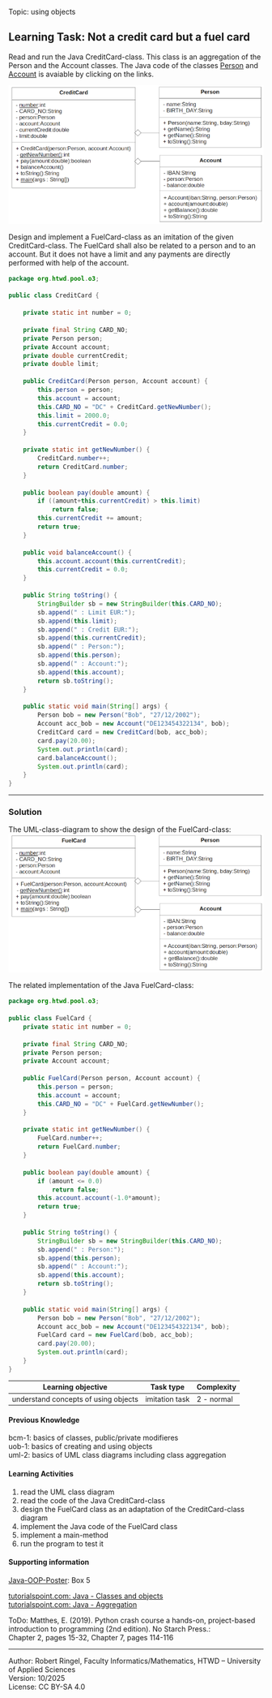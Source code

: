 Topic: using objects

## Learning Task: Not a credit card but a fuel card

Read and run the Java CreditCard-class. This class is an aggregation of the Person and the Account classes. The Java code of the classes [Person](Person.java) and [Account](Account.java) is avaiable by clicking on the links.  

![the task related UML class diagram](NoCreditCardWithoutAccount.png)

Design and implement a FuelCard-class as an imitation of the given CreditCard-class. The FuelCard shall also be related to a person and to an account. But it does not have a limit and any payments are directly performed with help of the account.

``` java
package org.htwd.pool.o3;

public class CreditCard {

    private static int number = 0;

    private final String CARD_NO;
    private Person person;
    private Account account;
    private double currentCredit;
    private double limit;

    public CreditCard(Person person, Account account) {
        this.person = person;
        this.account = account;
        this.CARD_NO = "DC" + CreditCard.getNewNumber();
        this.limit = 2000.0;
        this.currentCredit = 0.0;
    }

    private static int getNewNumber() {
        CreditCard.number++;
        return CreditCard.number;
    }

    public boolean pay(double amount) {
        if ((amount+this.currentCredit) > this.limit)
            return false;
        this.currentCredit += amount;
        return true;
    }

    public void balanceAccount() {
        this.account.account(this.currentCredit);
        this.currentCredit = 0.0;
    }

    public String toString() {
        StringBuilder sb = new StringBuilder(this.CARD_NO);
        sb.append(" : Limit EUR:");
        sb.append(this.limit);
        sb.append(" : Credit EUR:");
        sb.append(this.currentCredit);
        sb.append(" : Person:");
        sb.append(this.person);
        sb.append(" : Account:");
        sb.append(this.account);
        return sb.toString();
    }

    public static void main(String[] args) {
        Person bob = new Person("Bob", "27/12/2002");
        Account acc_bob = new Account("DE123454322134", bob);
        CreditCard card = new CreditCard(bob, acc_bob);
        card.pay(20.00);
        System.out.println(card);
        card.balanceAccount();
        System.out.println(card);
    }
}
``` 

---------------------------------------

### Solution

The UML-class-diagram to show the design of the FuelCard-class:
![the task related UML class diagram](FuelCard.png)

The related implementation of the Java FuelCard-class:

``` java
package org.htwd.pool.o3; 

public class FuelCard {
    private static int number = 0;

    private final String CARD_NO;
    private Person person;
    private Account account;

    public FuelCard(Person person, Account account) {
        this.person = person;
        this.account = account;
        this.CARD_NO = "DC" + FuelCard.getNewNumber();
    }

    private static int getNewNumber() {
        FuelCard.number++;
        return FuelCard.number;
    }

    public boolean pay(double amount) {
        if (amount <= 0.0)
            return false;
        this.account.account(-1.0*amount);
        return true;
    }

    public String toString() {
        StringBuilder sb = new StringBuilder(this.CARD_NO);
        sb.append(" : Person:");
        sb.append(this.person);
        sb.append(" : Account:");
        sb.append(this.account);
        return sb.toString();
    }

    public static void main(String[] args) {
        Person bob = new Person("Bob", "27/12/2002");
        Account acc_bob = new Account("DE123454322134", bob);
        FuelCard card = new FuelCard(bob, acc_bob);
        card.pay(20.00);
        System.out.println(card);
    }
}
``` 

| **Learning objective**                           | **Task type**   | **Complexity** |
| ------------------------------------------------ | --------------- | -------------- |
| understand concepts of using objects             | imitation task  | 2 - normal     |  

#### Previous Knowledge

bcm-1: basics of classes, public/private modifieres  
uob-1: basics of creating and using objects  
uml-2: basics of UML class diagrams including class aggregation

#### Learning Activities

1) read the UML class diagram
2) read the code of the Java CreditCard-class
3) design the FuelCard class as an adaptation of the CreditCard-class diagram
4) implement the Java code of the FuelCard class
5) implement a main-method 
6) run the program to test it

#### Supporting information

[Java-OOP-Poster](../JavaPosterOOP_engl.pdf): Box 5

[tutorialspoint.com: Java - Classes and objects](https://www.tutorialspoint.com/java/java_object_classes.htm)  
[tutorialspoint.com: Java - Aggregation](https://www.tutorialspoint.com/java/java_aggregation.htm)  

ToDo: Matthes, E. (2019). Python crash course a hands-on, project-based introduction to programming (2nd edition). No Starch Press.:  
Chapter 2, pages 15-32, Chapter 7, pages 114-116  

---------------------------------------
Author: Robert Ringel, Faculty Informatics/Mathematics, HTWD – University of Applied Sciences  
Version: 10/2025            
License: CC BY-SA 4.0
